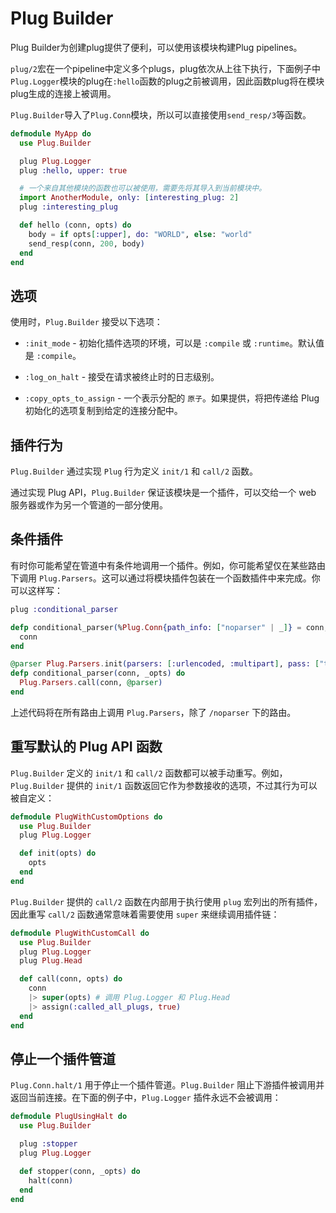 # Plug Builder

Plug Builder为创建plug提供了便利，可以使用该模块构建Plug pipelines。

`plug/2`宏在一个pipeline中定义多个plugs，plug依次从上往下执行，下面例子中
`Plug.Logger`模块的plug在`:hello`函数的plug之前被调用，因此函数plug将在模块plug生成的连接上被调用。

`Plug.Builder`导入了`Plug.Conn`模块，所以可以直接使用`send_resp/3`等函数。

```elixir
defmodule MyApp do
  use Plug.Builder

  plug Plug.Logger
  plug :hello, upper: true

  # 一个来自其他模块的函数也可以被使用，需要先将其导入到当前模块中。
  import AnotherModule, only: [interesting_plug: 2]
  plug :interesting_plug

  def hello (conn, opts) do
    body = if opts[:upper], do: "WORLD", else: "world"
    send_resp(conn, 200, body)
  end
end
```


## 选项

使用时，`Plug.Builder` 接受以下选项：

* `:init_mode` - 初始化插件选项的环境，可以是 `:compile` 或 `:runtime`。默认值是 `:compile`。

* `:log_on_halt` - 接受在请求被终止时的日志级别。

* `:copy_opts_to_assign` - 一个表示分配的 `原子`。如果提供，将把传递给 Plug 初始化的选项复制到给定的连接分配中。

## 插件行为

`Plug.Builder` 通过实现 `Plug` 行为定义 `init/1` 和 `call/2` 函数。

通过实现 Plug API，`Plug.Builder` 保证该模块是一个插件，可以交给一个 web 服务器或作为另一个管道的一部分使用。

## 条件插件

有时你可能希望在管道中有条件地调用一个插件。例如，你可能希望仅在某些路由下调用 `Plug.Parsers`。这可以通过将模块插件包装在一个函数插件中来完成。你可以这样写：

```elixir
plug :conditional_parser

defp conditional_parser(%Plug.Conn{path_info: ["noparser" | _]} = conn, _opts) do
  conn
end

@parser Plug.Parsers.init(parsers: [:urlencoded, :multipart], pass: ["text/*"])
defp conditional_parser(conn, _opts) do
  Plug.Parsers.call(conn, @parser)
end
```

上述代码将在所有路由上调用 `Plug.Parsers`，除了 `/noparser` 下的路由。

## 重写默认的 Plug API 函数

`Plug.Builder` 定义的 `init/1` 和 `call/2` 函数都可以被手动重写。例如，`Plug.Builder` 提供的 `init/1` 函数返回它作为参数接收的选项，不过其行为可以被自定义：

```elixir
defmodule PlugWithCustomOptions do
  use Plug.Builder
  plug Plug.Logger

  def init(opts) do
    opts
  end
end
```

`Plug.Builder` 提供的 `call/2` 函数在内部用于执行使用 `plug` 宏列出的所有插件，因此重写 `call/2` 函数通常意味着需要使用 `super` 来继续调用插件链：

```elixir
defmodule PlugWithCustomCall do
  use Plug.Builder
  plug Plug.Logger
  plug Plug.Head

  def call(conn, opts) do
    conn
    |> super(opts) # 调用 Plug.Logger 和 Plug.Head
    |> assign(:called_all_plugs, true)
  end
end
```

## 停止一个插件管道

`Plug.Conn.halt/1` 用于停止一个插件管道。`Plug.Builder` 阻止下游插件被调用并返回当前连接。在下面的例子中，`Plug.Logger` 插件永远不会被调用：

```elixir
defmodule PlugUsingHalt do
  use Plug.Builder

  plug :stopper
  plug Plug.Logger

  def stopper(conn, _opts) do
    halt(conn)
  end
end
```